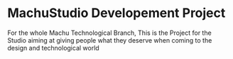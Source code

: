 # MachuStudio Developement Project

For the whole Machu Technological Branch, This is the Project for the Studio aiming at giving people what they deserve when coming to the design and technological world